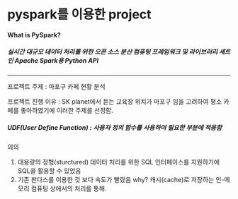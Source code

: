 # pyspark를 이용한 project

#### What is PySpark?
##### 실시간 대규모 데이터 처리를 위한 오픈 소스 분산 컴퓨팅 프레임워크 및 라이브러리 세트인 Apache Spark용 Python API

---
프로젝트 주제 : 마포구 카페 현황 분석

프로젝트 진행 이유 : SK planet에서 듣는 교육장 위치가 마포구 임을 고려하여 평소 카페를 좋아하였기에 이러한 주제를 선정함.

##### UDF(User Define Function) : 사용자 정의 함수를 사용하여 필요한 부분에 적용함

의의
1. 대용량의 정형(sturctured) 데이터 처리를 위한 SQL 인터페이스를 지원하기에 SQL을 활용할 수 있었음
2. 기존 판다스를 이용한 것 보다 속도가 빨랐음 why? 캐시(cache)로 저장하는 인-메모리 컴퓨팅 상에서의 처리를 통해.
